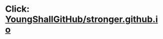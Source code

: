 # Click: [YoungShallGitHub/stronger.github.io](https://github.com/YoungShallGitHub/stronger.github.io)
